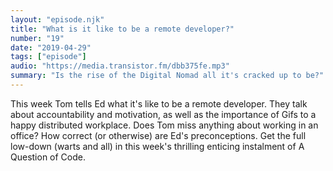 ```yaml
---
layout: "episode.njk"
title: "What is it like to be a remote developer?"
number: "19"
date: "2019-04-29"
tags: ["episode"]
audio: "https://media.transistor.fm/dbb375fe.mp3"
summary: "Is the rise of the Digital Nomad all it's cracked up to be?"
---
```


This week Tom tells Ed what it's like to be a remote developer. They talk about accountability and motivation, as well as the importance of Gifs to a happy distributed workplace. Does Tom miss anything about working in an office? How correct (or otherwise) are Ed's preconceptions. Get the full low-down (warts and all) in this week's thrilling enticing instalment of A Question of Code.

